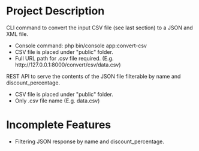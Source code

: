 # Project Description

CLI command to convert the input CSV file (see last section) to a JSON and XML file.
<ul>
<li>Console command: php bin/console app:convert-csv</li>
<li>CSV file is placed under "public" folder.</li>
<li>Full URL path for .csv file required. (E.g. http://127.0.0.1:8000/convert/csv/data.csv)</li>
</ul>

REST API to serve the contents of the JSON file filterable by name and
discount_percentage.
<ul>
<li>CSV file is placed under "public" folder.</li>
<li>Only .csv file name (E.g. data.csv)</li>
</ul>

# Incomplete Features
<ul>
<li>Filtering JSON response by name and discount_percentage.</li>
</ul>